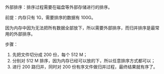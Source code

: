 外部排序：排序过程需要在磁盘等外部存储进行的排序。

前提：内存只有 1G，需要排序的数据有 100G。

因为内存中因为无法把所有数据全部放下，所以需要外部排序，而归并排序是最常用的外部排序。

步骤：
1. 先把文件切分成 200 份，每个 512 M；
2. 分别对 512 M 排序，因为内存已经可以放的下，所以任意排序方式都可以；
3. 进行 200 路归并，同时对 200 份有序文件做归并过程，最终结果就有序了。
